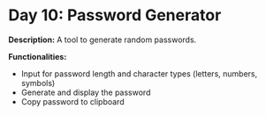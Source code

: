 # Day 10: Password Generator

**Description:** A tool to generate random passwords.

**Functionalities:**

- Input for password length and character types (letters, numbers, symbols)
- Generate and display the password
- Copy password to clipboard
